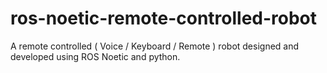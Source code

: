 # ros-noetic-remote-controlled-robot
A remote controlled ( Voice / Keyboard / Remote ) robot designed and developed using ROS Noetic and python.
